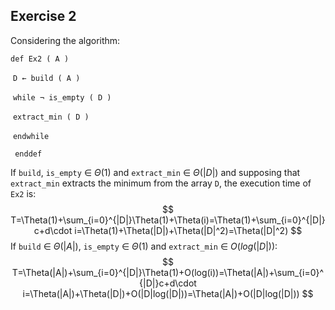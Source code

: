 ## Exercise 2

Considering the algorithm:

`def Ex2 ( A ) `

​	`D ← build ( A )` 

​	`while ¬ is_empty ( D ) `

​		`extract_min ( D )`

​	`endwhile`

` enddef`

If `build`, `is_empty` $\in$ $\Theta(1)$ and `extract_min` $\in$ $\Theta(|D|)$ and supposing that `extract_min` extracts the minimum from the array `D`, the execution time of `Ex2` is:
$$
T=\Theta(1)+\sum_{i=0}^{|D|}\Theta(1)+\Theta(i)=\Theta(1)+\sum_{i=0}^{|D|}c+d\cdot i=\Theta(1)+\Theta(|D|)+\Theta(|D|^2)=\Theta(|D|^2)
$$
If `build` $\in$ $\Theta(|A|)$, `is_empty` $\in$ $\Theta(1)$ and `extract_min` $\in$ $O(log(|D|))$:
$$
T=\Theta(|A|)+\sum_{i=0}^{|D|}\Theta(1)+O(log(i))=\Theta(|A|)+\sum_{i=0}^{|D|}c+d\cdot i=\Theta(|A|)+\Theta(|D|)+O(|D|log(|D|))=\Theta(|A|)+O(|D|log(|D|))
$$
